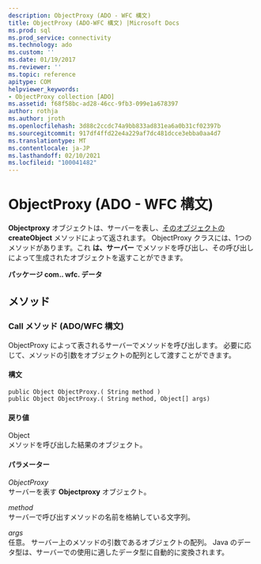 ```yaml
---
description: ObjectProxy (ADO - WFC 構文)
title: ObjectProxy (ADO-WFC 構文) |Microsoft Docs
ms.prod: sql
ms.prod_service: connectivity
ms.technology: ado
ms.custom: ''
ms.date: 01/19/2017
ms.reviewer: ''
ms.topic: reference
apitype: COM
helpviewer_keywords:
- ObjectProxy collection [ADO]
ms.assetid: f68f58bc-ad28-46cc-9fb3-099e1a678397
author: rothja
ms.author: jroth
ms.openlocfilehash: 3d88c2ccdc74a9bb833ad831ea6a0b31cf02397b
ms.sourcegitcommit: 917df4ffd22e4a229af7dc481dcce3ebba0aa4d7
ms.translationtype: MT
ms.contentlocale: ja-JP
ms.lasthandoff: 02/10/2021
ms.locfileid: "100041482"
---
```

# <a name="objectproxy-ado---wfc-syntax"></a>ObjectProxy (ADO - WFC 構文)
**Objectproxy** オブジェクトは、サーバーを表し、[そのオブジェクトの](../rds-api/dataspace-object-rds.md) **createObject** メソッドによって返されます。 ObjectProxy クラスには、1つのメソッドがあります。これ **は、サーバー** でメソッドを呼び出し、その呼び出しによって生成されたオブジェクトを返すことができます。  
  
 **パッケージ com.. wfc. データ**  
  
## <a name="methods"></a>メソッド  
  
### <a name="call-method-adowfc-syntax"></a>Call メソッド (ADO/WFC 構文)  
 ObjectProxy によって表されるサーバーでメソッドを呼び出します。 必要に応じて、メソッドの引数をオブジェクトの配列として渡すことができます。  
  
#### <a name="syntax"></a>構文  
  
```  
public Object ObjectProxy.( String method )  
public Object ObjectProxy.( String method, Object[] args)  
```  
  
#### <a name="returns"></a>戻り値  
 Object  
 メソッドを呼び出した結果のオブジェクト。  
  
#### <a name="parameters"></a>パラメーター  
 *ObjectProxy*  
 サーバーを表す **Objectproxy** オブジェクト。  
  
 *method*  
 サーバーで呼び出すメソッドの名前を格納している文字列。  
  
 *args*  
 任意。 サーバー上のメソッドの引数であるオブジェクトの配列。 Java のデータ型は、サーバーでの使用に適したデータ型に自動的に変換されます。